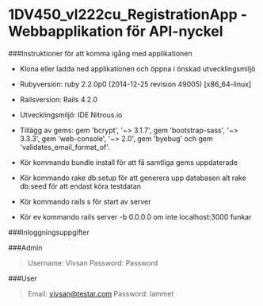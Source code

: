 # 1DV450_vl222cu_RegistrationApp - Webbapplikation för API-nyckel

###Instruktioner för att komma igång med applikationen

- Klona eller ladda ned applikationen och öppna i önskad utvecklingsmiljö

- Rubyversion: ruby 2.2.0p0 (2014-12-25 revision 49005) [x86_64-linux]

- Railsversion: Rails 4.2.0

- Utvecklingsmiljö: IDE Nitrous.io

- Tillägg av gems: gem 'bcrypt', '~> 3.1.7', gem 'bootstrap-sass', '~> 3.3.3', gem 'web-console', '~> 2.0', gem 'byebug' och gem 'validates_email_format_of'.

- Kör kommando bundle install för att få samtliga gems uppdaterade

- Kör kommando rake db:setup för att generera upp databasen alt rake db:seed för att endast köra testdatan

- Kör kommando rails s för start av server

- Kör ev kommando rails server -b 0.0.0.0 om inte localhost:3000 funkar

###Inloggningsuppgifter

###Admin

> Username: Vivsan
> Password: Password

###User

> Email: vivsan@testar.com
> Password: lammet
